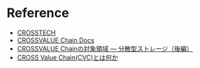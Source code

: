 # Reference

- [CROSSTECH](https://cross.technology/jp/)
- [CROSSVALUE Chain Docs](https://docs.crossvalue.io/)
- [CROSSVALUE Chainの対象領域 — 分散型ストレージ（後編）](https://medium.com/crosstech-times/crossvalue-chain%E3%81%AE%E5%AF%BE%E8%B1%A1%E9%A0%98%E5%9F%9F-%E5%88%86%E6%95%A3%E5%9E%8B%E3%82%B9%E3%83%88%E3%83%AC%E3%83%BC%E3%82%B8-%E5%BE%8C%E7%B7%A8-7d738672f21d)
- [CROSS Value Chain(CVC)とは何か](https://medium.com/crosstech-times/cross-value-chain-cvc-%E3%81%A8%E3%81%AF%E4%BD%95%E3%81%8B-e661a01747fe)
